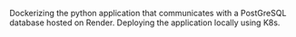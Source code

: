 Dockerizing the python application that communicates with a PostGreSQL database hosted on Render.
Deploying the application locally using K8s.
